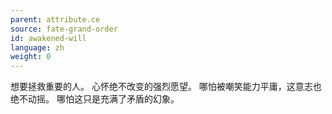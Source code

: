 ```yaml
---
parent: attribute.ce
source: fate-grand-order
id: awakened-will
language: zh
weight: 0
---
```


想要拯救重要的人。
心怀绝不改变的强烈愿望。
哪怕被嘲笑能力平庸，这意志也绝不动摇。
哪怕这只是充满了矛盾的幻象。
